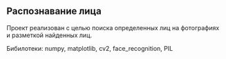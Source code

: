 ## Распознавание лица

Проект реализован с целью поиска определенных лиц на фотографиях и разметкой найденных лиц.

Бибилотеки: numpy, matplotlib, cv2, face_recognition, PIL


